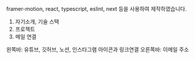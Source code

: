framer-motion, react, typescript, eslint, next 등을 사용하여 제작하였습니다.

1. 자기소개, 기술 스택
2. 프로젝트
3. 메일 연결

왼쪽바: 유튜브, 깃허브, 노션, 인스타그램 아이콘과 링크연결
오른쪽바: 이메일 주소
